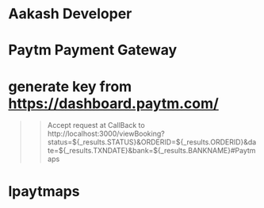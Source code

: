 # Aakash Developer 
# Paytm Payment Gateway
# generate key from https://dashboard.paytm.com/


>> Accept request at 
>> CallBack to http://localhost:3000/viewBooking?status=${_results.STATUS}&ORDERID=${_results.ORDERID}&date=${_results.TXNDATE}&bank=${_results.BANKNAME}#Paytmaps
# lpaytmaps
